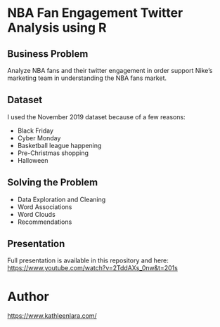 # NBA Fan Engagement Twitter Analysis using R

## Business Problem 
Analyze NBA fans and their twitter engagement in order support Nike’s marketing team in understanding the NBA fans market. 

## Dataset
I used the November 2019 dataset because of a few reasons:
- Black Friday 
- Cyber Monday
- Basketball league happening
- Pre-Christmas shopping
- Halloween


## Solving the Problem
- Data Exploration and Cleaning
- Word Associations
- Word Clouds
- Recommendations

## Presentation
Full presentation is available in this repository and here: https://www.youtube.com/watch?v=2TddAXs_0nw&t=201s


# Author
https://www.kathleenlara.com/
